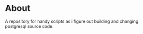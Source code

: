 # About
A repository for handy scripts as i figure out building and changing  postgresql source code.

